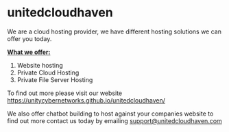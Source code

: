 # unitedcloudhaven

We are a cloud hosting provider, we have different hosting solutions we can offer you today.

<b><u>What we offer:</u></b><br>
1. Website hosting
2. Private Cloud Hosting
3. Private File Server Hosting

To find out more please visit our website https://unitycybernetworks.github.io/unitedcloudhaven/

We also offer chatbot building to host against your companies website to find out more contact us today by emailing support@unitedcloudhaven.com
